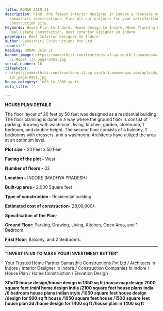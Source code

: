 ```yaml
---
title: RONAK JAIN JI
description: Find  the famous interior designer in indore & renovate your home with
  samasthiti constructions. Find all our projects for your satisfaction through direct
  construction site.
keywords: House Plan In Indore, House Design In Indore, Home Planning & Interiors.,
  Real Estate Construction, Best Interior Designer In Indore
pagetopic: Best Interior Designer In Indore
author: Samasthiti Constructions Pvt Ltd
robots: ''
heading: RONAK JAIN JI
banner_image: https://samasthiti-constructions.s3.ap-south-1.amazonaws.com/uploads/ROUNAK
  JI-Model (3)_page-0001.jpg
serial_number: 10
tilephotos:
- https://samasthiti-constructions.s3.ap-south-1.amazonaws.com/uploads/ROUNAK JI-Model
  (3)_page-0001.jpg
house_category: 1000-to-2000-sq-ft
meta_title: ''

---
```

**HOUSE PLAN DETAILS**

The floor layout of 20 feet by 50 feet was designed as a residential building. The floor planning is done in a way where the ground floor is consist of parking, drawing with washroom, living, kitchen, garden, storeroom, 1 bedroom, and double-height. The second floor consists of a balcony, 2 bedrooms with dressers, and a washroom. Architects have utilized the area at an optimum level.

**Plot size -** 20 Feet x 50 Feet

**Facing of the plot -** West

**Number of floors -** 02

**Location -** INDORE (MADHYA PRADESH)

**Built-up area -** 2,000 Square feet

**Type of construction -** Residential building

**Estimated cost of construction-** 28,00,000/-

**Specification of the Plan-**

**Ground Floor:** Parking, Drawing, Living, Kitchen, Open Area, and 1 Bedroom.

**First Floor:** Balcony, and 2 Bedrooms.

***

**“INVEST IN US TO MAKE YOUR INVESTMENT BETTER”**

Your Trusted Home Partner Samasthiti Constructions Pvt Ltd / Architects In Indore / Interior Designer In Indore / Construction Companies In Indore / House Plan / Home Construction / Elevation Design

**30x70 house design/house design in 1350 sq ft /house map design 2000 square feet /mini home design india /2100 square feet house plans india /6 bedroom house plans indian style /1050 square feet house design /design for 900 sq ft house /1050 square feet house /1500 square feet house plan 3d /home design for 1400 sq ft /house plan in 1400 sq ft**